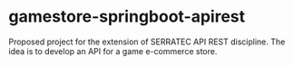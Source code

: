 # gamestore-springboot-apirest
Proposed project for the extension of SERRATEC API REST discipline. The idea is to develop an API for a game e-commerce store.
